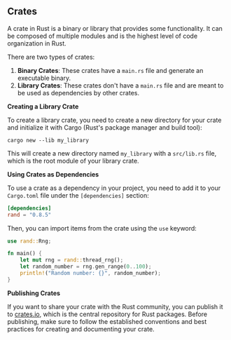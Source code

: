 ## Crates

A crate in Rust is a binary or library that provides some functionality. It can be composed of multiple modules and is the highest level of code organization in Rust.

There are two types of crates:

1. **Binary Crates**: These crates have a `main.rs` file and generate an executable binary.
2. **Library Crates**: These crates don't have a `main.rs` file and are meant to be used as dependencies by other crates.

**Creating a Library Crate**

To create a library crate, you need to create a new directory for your crate and initialize it with Cargo (Rust's package manager and build tool):

```
cargo new --lib my_library
```

This will create a new directory named `my_library` with a `src/lib.rs` file, which is the root module of your library crate.

**Using Crates as Dependencies**

To use a crate as a dependency in your project, you need to add it to your `Cargo.toml` file under the `[dependencies]` section:

```toml
[dependencies]
rand = "0.8.5"
```

Then, you can import items from the crate using the `use` keyword:

```rust
use rand::Rng;

fn main() {
    let mut rng = rand::thread_rng();
    let random_number = rng.gen_range(0..100);
    println!("Random number: {}", random_number);
}
```

**Publishing Crates**

If you want to share your crate with the Rust community, you can publish it to [crates.io](https://crates.io/), which is the central repository for Rust packages. Before publishing, make sure to follow the established conventions and best practices for creating and documenting your crate.
